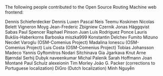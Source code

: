 The following people contributed to the Open Source Routing Machine web frontend:

Dennis Schieferdecker 
Dennis Luxen
Pascal Neis
Teemu Koskinen
Nicolas Belett Vigneron
Moyg
Jean-Frederic
Zbigniew Czernik
Jonas Häggqvist
Sabas
Paul Spencer
Raphael Pinson
Juan Luis Rodriguez Ponce
Lauris Bukšis-Haberkorns
Barboska
miszka999
Konstantin Delchev
Fumito Mizuno
Necdet Varoglu (OSM-Comenius Project)
Madalina Ionescu (OSM-Comenius Project)
Luis Costa (OSM-Comenius Project)
Tobias Johansson
Madeco
Yannis Gyftomitros
Nodari Sitchinava
Gia Jgarkava
Knut Arne Bjørndal
Serhij Dubyk
naveenkumar
Michal Palenik
Sarah Hoffmann
Joan Montané
Paul Schulz
alexeionin
Tim Morley
João G. Packer (corrections to Portuguese localization)
DiGro (Dutch localization)
Minh Nguyễn

